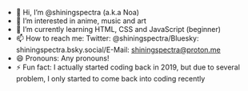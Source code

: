 - 👋 Hi, I’m @shiningspectra (a.k.a Noa)
- 👀 I’m interested in anime, music and art
- 🌱 I’m currently learning HTML, CSS and JavaScript (beginner)
- 📫 How to reach me: Twitter: @shiningspectra/Bluesky: shiningspectra.bsky.social/E-Mail: shiningspectra@proton.me
- 😄 Pronouns: Any pronouns!
- ⚡ Fun fact: I actually started coding back in 2019, but due to several problem, I only started to come back into coding recently

<!---
shiningspectra/shiningspectra is a ✨ special ✨ repository because its `README.md` (this file) appears on your GitHub profile.
You can click the Preview link to take a look at your changes.
--->
